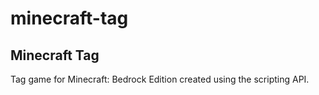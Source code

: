 # minecraft-tag

## Minecraft Tag

Tag game for Minecraft: Bedrock Edition created using the scripting API.
